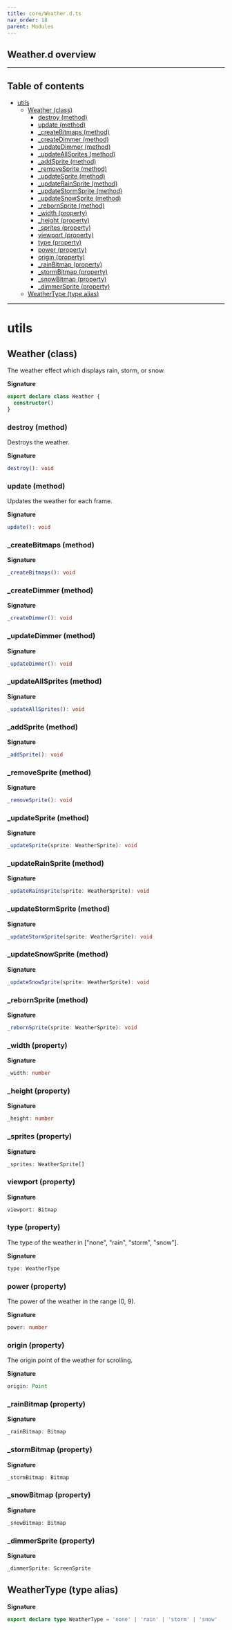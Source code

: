 ```yaml
---
title: core/Weather.d.ts
nav_order: 18
parent: Modules
---
```


## Weather.d overview

---

<h2 class="text-delta">Table of contents</h2>

- [utils](#utils)
  - [Weather (class)](#weather-class)
    - [destroy (method)](#destroy-method)
    - [update (method)](#update-method)
    - [\_createBitmaps (method)](#_createbitmaps-method)
    - [\_createDimmer (method)](#_createdimmer-method)
    - [\_updateDimmer (method)](#_updatedimmer-method)
    - [\_updateAllSprites (method)](#_updateallsprites-method)
    - [\_addSprite (method)](#_addsprite-method)
    - [\_removeSprite (method)](#_removesprite-method)
    - [\_updateSprite (method)](#_updatesprite-method)
    - [\_updateRainSprite (method)](#_updaterainsprite-method)
    - [\_updateStormSprite (method)](#_updatestormsprite-method)
    - [\_updateSnowSprite (method)](#_updatesnowsprite-method)
    - [\_rebornSprite (method)](#_rebornsprite-method)
    - [\_width (property)](#_width-property)
    - [\_height (property)](#_height-property)
    - [\_sprites (property)](#_sprites-property)
    - [viewport (property)](#viewport-property)
    - [type (property)](#type-property)
    - [power (property)](#power-property)
    - [origin (property)](#origin-property)
    - [\_rainBitmap (property)](#_rainbitmap-property)
    - [\_stormBitmap (property)](#_stormbitmap-property)
    - [\_snowBitmap (property)](#_snowbitmap-property)
    - [\_dimmerSprite (property)](#_dimmersprite-property)
  - [WeatherType (type alias)](#weathertype-type-alias)

---

# utils

## Weather (class)

The weather effect which displays rain, storm, or snow.

**Signature**

```ts
export declare class Weather {
  constructor()
}
```

### destroy (method)

Destroys the weather.

**Signature**

```ts
destroy(): void
```

### update (method)

Updates the weather for each frame.

**Signature**

```ts
update(): void
```

### \_createBitmaps (method)

**Signature**

```ts
_createBitmaps(): void
```

### \_createDimmer (method)

**Signature**

```ts
_createDimmer(): void
```

### \_updateDimmer (method)

**Signature**

```ts
_updateDimmer(): void
```

### \_updateAllSprites (method)

**Signature**

```ts
_updateAllSprites(): void
```

### \_addSprite (method)

**Signature**

```ts
_addSprite(): void
```

### \_removeSprite (method)

**Signature**

```ts
_removeSprite(): void
```

### \_updateSprite (method)

**Signature**

```ts
_updateSprite(sprite: WeatherSprite): void
```

### \_updateRainSprite (method)

**Signature**

```ts
_updateRainSprite(sprite: WeatherSprite): void
```

### \_updateStormSprite (method)

**Signature**

```ts
_updateStormSprite(sprite: WeatherSprite): void
```

### \_updateSnowSprite (method)

**Signature**

```ts
_updateSnowSprite(sprite: WeatherSprite): void
```

### \_rebornSprite (method)

**Signature**

```ts
_rebornSprite(sprite: WeatherSprite): void
```

### \_width (property)

**Signature**

```ts
_width: number
```

### \_height (property)

**Signature**

```ts
_height: number
```

### \_sprites (property)

**Signature**

```ts
_sprites: WeatherSprite[]
```

### viewport (property)

**Signature**

```ts
viewport: Bitmap
```

### type (property)

The type of the weather in ["none", "rain", "storm", "snow"].

**Signature**

```ts
type: WeatherType
```

### power (property)

The power of the weather in the range (0, 9).

**Signature**

```ts
power: number
```

### origin (property)

The origin point of the weather for scrolling.

**Signature**

```ts
origin: Point
```

### \_rainBitmap (property)

**Signature**

```ts
_rainBitmap: Bitmap
```

### \_stormBitmap (property)

**Signature**

```ts
_stormBitmap: Bitmap
```

### \_snowBitmap (property)

**Signature**

```ts
_snowBitmap: Bitmap
```

### \_dimmerSprite (property)

**Signature**

```ts
_dimmerSprite: ScreenSprite
```

## WeatherType (type alias)

**Signature**

```ts
export declare type WeatherType = 'none' | 'rain' | 'storm' | 'snow'
```
